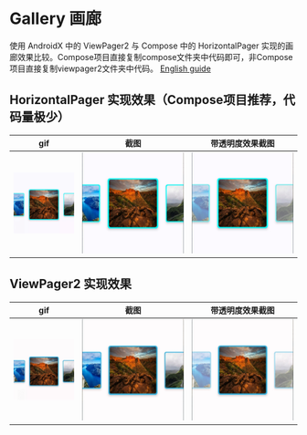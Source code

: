 # Gallery 画廊
使用 AndroidX 中的 ViewPager2 与 Compose 中的 Horizo​​ntalPager 实现的画廊效果比较。Compose项目直接复制compose文件夹中代码即可，非Compose项目直接复制viewpager2文件夹中代码。
[English guide](https://github.com/YangSion/Gallery/blob/master/README.md)

## HorizontalPager 实现效果（Compose项目推荐，代码量极少）
|gif          |截图       |带透明度效果截图        |
| ----------- | ----------- | ----------- |
| ![动态效果](compose/HorizontalPager.gif) | ![效果图](compose/HorizontalPager_1.png) | ![带透明度效果图](compose/HorizontalPager_2.png) |


## ViewPager2 实现效果
|gif          |截图       |带透明度效果截图        |
| ----------- | ----------- | ----------- |
| ![动态效果](viewpager2/ViewPager2.gif) | ![效果图](viewpager2/ViewPager2_1.png) | ![带透明度效果图](viewpager2/ViewPager2_2.png) |
